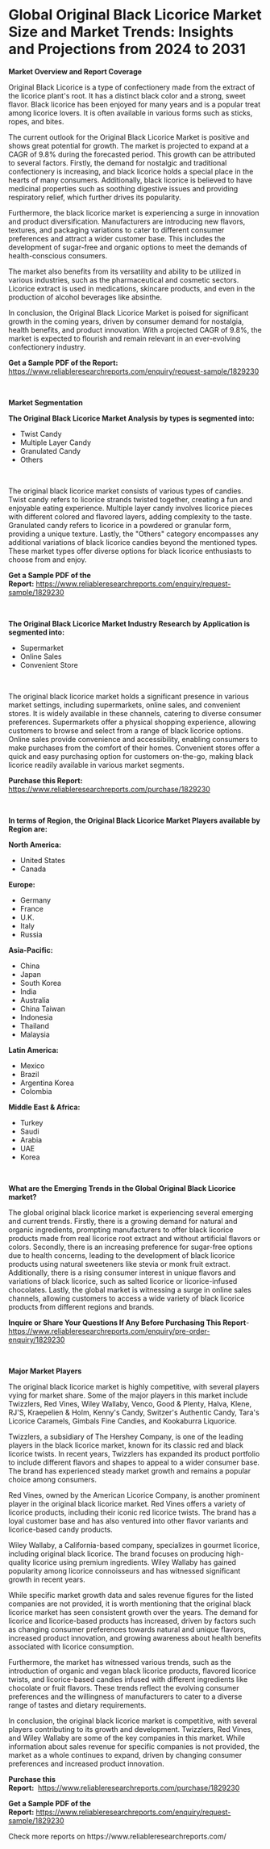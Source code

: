 <p><h1>Global Original Black Licorice Market Size and Market Trends: Insights and Projections from 2024 to 2031</h1></p><p><strong>Market Overview and Report Coverage</strong></p>
<p><p>Original Black Licorice is a type of confectionery made from the extract of the licorice plant's root. It has a distinct black color and a strong, sweet flavor. Black licorice has been enjoyed for many years and is a popular treat among licorice lovers. It is often available in various forms such as sticks, ropes, and bites.</p><p>The current outlook for the Original Black Licorice Market is positive and shows great potential for growth. The market is projected to expand at a CAGR of 9.8% during the forecasted period. This growth can be attributed to several factors. Firstly, the demand for nostalgic and traditional confectionery is increasing, and black licorice holds a special place in the hearts of many consumers. Additionally, black licorice is believed to have medicinal properties such as soothing digestive issues and providing respiratory relief, which further drives its popularity.</p><p>Furthermore, the black licorice market is experiencing a surge in innovation and product diversification. Manufacturers are introducing new flavors, textures, and packaging variations to cater to different consumer preferences and attract a wider customer base. This includes the development of sugar-free and organic options to meet the demands of health-conscious consumers. </p><p>The market also benefits from its versatility and ability to be utilized in various industries, such as the pharmaceutical and cosmetic sectors. Licorice extract is used in medications, skincare products, and even in the production of alcohol beverages like absinthe.</p><p>In conclusion, the Original Black Licorice Market is poised for significant growth in the coming years, driven by consumer demand for nostalgia, health benefits, and product innovation. With a projected CAGR of 9.8%, the market is expected to flourish and remain relevant in an ever-evolving confectionery industry.</p></p>
<p><strong>Get a Sample PDF of the Report:</strong> <a href="https://www.reliableresearchreports.com/enquiry/request-sample/1829230">https://www.reliableresearchreports.com/enquiry/request-sample/1829230</a></p>
<p>&nbsp;</p>
<p><strong>Market Segmentation</strong></p>
<p><strong>The Original Black Licorice Market Analysis by types is segmented into:</strong></p>
<p><ul><li>Twist Candy</li><li>Multiple Layer Candy</li><li>Granulated Candy</li><li>Others</li></ul></p>
<p>&nbsp;</p>
<p><p>The original black licorice market consists of various types of candies. Twist candy refers to licorice strands twisted together, creating a fun and enjoyable eating experience. Multiple layer candy involves licorice pieces with different colored and flavored layers, adding complexity to the taste. Granulated candy refers to licorice in a powdered or granular form, providing a unique texture. Lastly, the "Others" category encompasses any additional variations of black licorice candies beyond the mentioned types. These market types offer diverse options for black licorice enthusiasts to choose from and enjoy.</p></p>
<p><strong>Get a Sample PDF of the Report:</strong>&nbsp;<a href="https://www.reliableresearchreports.com/enquiry/request-sample/1829230">https://www.reliableresearchreports.com/enquiry/request-sample/1829230</a></p>
<p>&nbsp;</p>
<p><strong>The Original Black Licorice Market Industry Research by Application is segmented into:</strong></p>
<p><ul><li>Supermarket</li><li>Online Sales</li><li>Convenient Store</li></ul></p>
<p>&nbsp;</p>
<p><p>The original black licorice market holds a significant presence in various market settings, including supermarkets, online sales, and convenient stores. It is widely available in these channels, catering to diverse consumer preferences. Supermarkets offer a physical shopping experience, allowing customers to browse and select from a range of black licorice options. Online sales provide convenience and accessibility, enabling consumers to make purchases from the comfort of their homes. Convenient stores offer a quick and easy purchasing option for customers on-the-go, making black licorice readily available in various market segments.</p></p>
<p><strong>Purchase this Report:</strong>&nbsp; <a href="https://www.reliableresearchreports.com/purchase/1829230">https://www.reliableresearchreports.com/purchase/1829230</a></p>
<p>&nbsp;</p>
<p><strong>In terms of Region, the Original Black Licorice Market Players available by Region are:</strong></p>
<p>
    <p> <strong> North America: </strong>
        <ul>
            <li>United States</li>
            <li>Canada</li>
        </ul>
        </p> 
    <p> <strong> Europe: </strong>
        <ul>
            <li>Germany</li>
            <li>France</li>
            <li>U.K.</li>
            <li>Italy</li>
            <li>Russia</li>
        </ul>
        </p> 
    <p> <strong> Asia-Pacific: </strong>
        <ul>
            <li>China</li>
            <li>Japan</li>
            <li>South Korea</li>
            <li>India</li>
            <li>Australia</li>
            <li>China Taiwan</li>
            <li>Indonesia</li>
            <li>Thailand</li>
            <li>Malaysia</li>
        </ul>
        </p> 
    <p> <strong> Latin America: </strong>
        <ul>
            <li>Mexico</li>
            <li>Brazil</li>
            <li>Argentina Korea</li>
            <li>Colombia</li>
        </ul>
        </p> 
    <p> <strong> Middle East & Africa: </strong>
        <ul>
            <li>Turkey</li>
            <li>Saudi</li>
            <li>Arabia</li>
            <li>UAE</li>
            <li>Korea</li>
        </ul>
    </p>
    </p>
<p>&nbsp;</p>
<p><strong>What are the Emerging Trends in the Global Original Black Licorice market?</strong></p>
<p><p>The global original black licorice market is experiencing several emerging and current trends. Firstly, there is a growing demand for natural and organic ingredients, prompting manufacturers to offer black licorice products made from real licorice root extract and without artificial flavors or colors. Secondly, there is an increasing preference for sugar-free options due to health concerns, leading to the development of black licorice products using natural sweeteners like stevia or monk fruit extract. Additionally, there is a rising consumer interest in unique flavors and variations of black licorice, such as salted licorice or licorice-infused chocolates. Lastly, the global market is witnessing a surge in online sales channels, allowing customers to access a wide variety of black licorice products from different regions and brands.</p></p>
<p><strong>Inquire or Share Your Questions If Any Before Purchasing This Report</strong>- <a href="https://www.reliableresearchreports.com/enquiry/pre-order-enquiry/1829230">https://www.reliableresearchreports.com/enquiry/pre-order-enquiry/1829230</a></p>
<p>&nbsp;</p>
<p><strong>Major Market Players</strong></p>
<p><p>The original black licorice market is highly competitive, with several players vying for market share. Some of the major players in this market include Twizzlers, Red Vines, Wiley Wallaby, Venco, Good & Plenty, Halva, Klene, RJ'S, Kraepelien & Holm, Kenny's Candy, Switzer's Authentic Candy, Tara's Licorice Caramels, Gimbals Fine Candies, and Kookaburra Liquorice.</p><p>Twizzlers, a subsidiary of The Hershey Company, is one of the leading players in the black licorice market, known for its classic red and black licorice twists. In recent years, Twizzlers has expanded its product portfolio to include different flavors and shapes to appeal to a wider consumer base. The brand has experienced steady market growth and remains a popular choice among consumers.</p><p>Red Vines, owned by the American Licorice Company, is another prominent player in the original black licorice market. Red Vines offers a variety of licorice products, including their iconic red licorice twists. The brand has a loyal customer base and has also ventured into other flavor variants and licorice-based candy products.</p><p>Wiley Wallaby, a California-based company, specializes in gourmet licorice, including original black licorice. The brand focuses on producing high-quality licorice using premium ingredients. Wiley Wallaby has gained popularity among licorice connoisseurs and has witnessed significant growth in recent years.</p><p>While specific market growth data and sales revenue figures for the listed companies are not provided, it is worth mentioning that the original black licorice market has seen consistent growth over the years. The demand for licorice and licorice-based products has increased, driven by factors such as changing consumer preferences towards natural and unique flavors, increased product innovation, and growing awareness about health benefits associated with licorice consumption.</p><p>Furthermore, the market has witnessed various trends, such as the introduction of organic and vegan black licorice products, flavored licorice twists, and licorice-based candies infused with different ingredients like chocolate or fruit flavors. These trends reflect the evolving consumer preferences and the willingness of manufacturers to cater to a diverse range of tastes and dietary requirements.</p><p>In conclusion, the original black licorice market is competitive, with several players contributing to its growth and development. Twizzlers, Red Vines, and Wiley Wallaby are some of the key companies in this market. While information about sales revenue for specific companies is not provided, the market as a whole continues to expand, driven by changing consumer preferences and increased product innovation.</p></p>
<p><strong>Purchase this Report:</strong>&nbsp;&nbsp;<a href="https://www.reliableresearchreports.com/purchase/1829230">https://www.reliableresearchreports.com/purchase/1829230</a></p>
<p></p>
<p><strong>Get a Sample PDF of the Report:</strong>&nbsp;<a href="https://www.reliableresearchreports.com/enquiry/request-sample/1829230">https://www.reliableresearchreports.com/enquiry/request-sample/1829230</a></p>
<p>Check more reports on https://www.reliableresearchreports.com/</p>